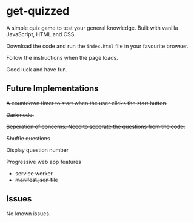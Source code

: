# get-quizzed

A simple quiz game to test your general knowledge. Built with vanilla JavaScript, HTML and CSS.

Download the code and run the ```index.html``` file in your favourite browser.

Follow the instructions when the page loads. 

Good luck and have fun.

## Future Implementations

~~A countdown timer to start when the user clicks the start button.~~

~~Darkmode.~~

~~Seperation of concerns. Need to seperate the questions from the code.~~

~~Shuffle questions~~

Display question number

Progressive web app features
 - ~~service worker~~
 - ~~manifest.json file~~

## Issues

No known issues.

